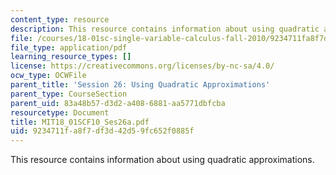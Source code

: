 ```yaml
---
content_type: resource
description: This resource contains information about using quadratic approximations.
file: /courses/18-01sc-single-variable-calculus-fall-2010/9234711fa8f7df3d42d59fc652f0885f_MIT18_01SCF10_Ses26a.pdf
file_type: application/pdf
learning_resource_types: []
license: https://creativecommons.org/licenses/by-nc-sa/4.0/
ocw_type: OCWFile
parent_title: 'Session 26: Using Quadratic Approximations'
parent_type: CourseSection
parent_uid: 83a48b57-d3d2-a408-6881-aa5771dbfcba
resourcetype: Document
title: MIT18_01SCF10_Ses26a.pdf
uid: 9234711f-a8f7-df3d-42d5-9fc652f0885f
---
```

This resource contains information about using quadratic approximations.